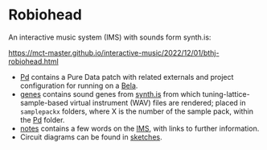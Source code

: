 # Robiohead

An interactive music system (IMS) with sounds form synth.is:

https://mct-master.github.io/interactive-music/2022/12/01/bthj-robiohead.html

- [Pd](Pd) contains a Pure Data patch with related externals and project configuration for running on a [Bela](https://bela.io).
- [genes](genes) contains sound genes from [synth.is](https://synth.is) from which tuning-lattice-sample-based virtual instrument (WAV) files are rendered; placed in `samplepackx` folders, where X is the number of the sample pack, within the [Pd](Pd) folder.
- [notes](notes) contains a few words on the [IMS](https://www.uio.no/ritmo/english/projects/completed-projects/epec/interactive-music/), with links to further information.
- Circuit diagrams can be found in [sketches](sketches).
